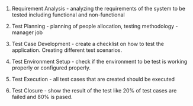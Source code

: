 1. Requirement Analysis
		- analyzing the requirements of the system to be tested including functional and non-functional
		
2.  Test Planning
		- planning of people allocation, testing methodology - manager job

3. Test Case Development
		- create a checklist on how to test the application. Creating different test scenarios.
		
4. Test Environment Setup
		- check if the environment to be test is working properly or configured properly.
		
5. Test Execution
		- all test cases that are created should be executed 
		
6. Test Closure
		- show the result of the test like 20% of test cases are failed and 80% is pased.
		